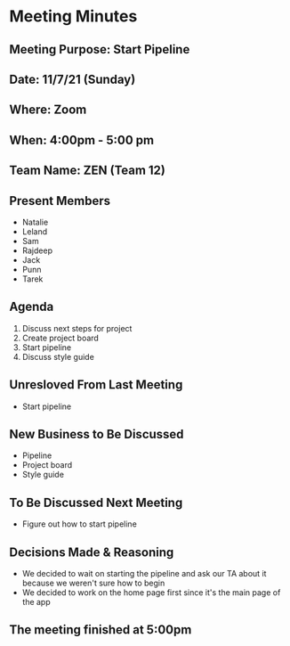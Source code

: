 # Meeting Minutes

## Meeting Purpose: Start Pipeline

## Date: 11/7/21 (Sunday)

## Where: Zoom

## When: 4:00pm - 5:00 pm

## Team Name: ZEN (Team 12)

## Present Members

- Natalie
- Leland
- Sam
- Rajdeep
- Jack
- Punn
- Tarek

## Agenda

1. Discuss next steps for project
2. Create project board
3. Start pipeline
4. Discuss style guide

## Unresloved From Last Meeting

- Start pipeline

## New Business to Be Discussed

- Pipeline
- Project board
- Style guide

## To Be Discussed Next Meeting

- Figure out how to start pipeline

## Decisions Made & Reasoning

- We decided to wait on starting the pipeline and ask our TA about it because we weren't sure how to begin
- We decided to work on the home page first since it's the main page of the app

## The meeting finished at 5:00pm
